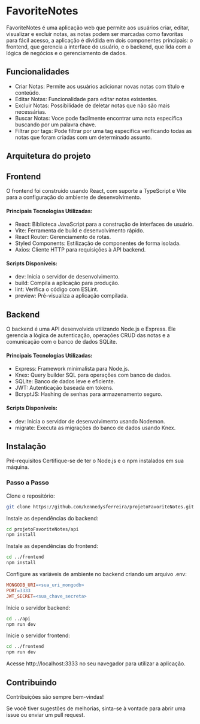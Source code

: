 
# FavoriteNotes

FavoriteNotes é uma aplicação web que permite aos usuários criar, editar, visualizar e excluir notas, 
as notas podem ser marcadas como favoritas para fácil acesso, a aplicação é dividida em dois componentes principais: 
o frontend, que gerencia a interface do usuário, e o backend, que lida com a lógica de negócios e o gerenciamento de dados.


## Funcionalidades

- Criar Notas: Permite aos usuários adicionar novas notas com título e conteúdo.
- Editar Notas: Funcionalidade para editar notas existentes.
- Excluir Notas: Possibilidade de deletar notas que não são mais necessárias.
- Buscar Notas: Voce pode facilmente encontrar uma nota especifica buscando por um palavra chave.
- Filtrar por tags: Pode filtrar por uma tag especifica verificando todas as notas que foram criadas com um determinado assunto.

## Arquitetura do projeto

## Frontend
O frontend foi construído usando React, com suporte a TypeScript e Vite para a configuração do ambiente de desenvolvimento.

#### Principais Tecnologias Utilizadas:
- React: Biblioteca JavaScript para a construção de interfaces de usuário.
- Vite: Ferramenta de build e desenvolvimento rápido.
- React Router: Gerenciamento de rotas.
- Styled Components: Estilização de componentes de forma isolada.
- Axios: Cliente HTTP para requisições à API backend.
#### Scripts Disponíveis:
- dev: Inicia o servidor de desenvolvimento.
- build: Compila a aplicação para produção.
- lint: Verifica o código com ESLint.
- preview: Pré-visualiza a aplicação compilada.
## Backend
O backend é uma API desenvolvida utilizando Node.js e Express. Ele gerencia a lógica de autenticação, operações CRUD das notas e a comunicação com o banco de dados SQLite.

#### Principais Tecnologias Utilizadas:
- Express: Framework minimalista para Node.js.
- Knex: Query builder SQL para operações com banco de dados.
- SQLite: Banco de dados leve e eficiente.
- JWT: Autenticação baseada em tokens.
- BcryptJS: Hashing de senhas para armazenamento seguro.
#### Scripts Disponíveis:
- dev: Inicia o servidor de desenvolvimento usando Nodemon.
- migrate: Executa as migrações do banco de dados usando Knex.
## Instalação

Pré-requisitos
Certifique-se de ter o Node.js e o npm instalados em sua máquina.

### Passo a Passo
Clone o repositório:

```bash
git clone https://github.com/kennedysferreira/projetoFavoriteNotes.git
```
Instale as dependências do backend:

```bash
cd projetoFavoriteNotes/api
npm install
```
Instale as dependências do frontend:

```bash
cd ../frontend
npm install
```
Configure as variáveis de ambiente no backend criando um arquivo .env:

``` makefile
MONGODB_URI=<sua_uri_mongodb>
PORT=3333
JWT_SECRET=<sua_chave_secreta>
```
Inicie o servidor backend:

```bash
cd ../api
npm run dev
```
Inicie o servidor frontend:

```bash
cd ../frontend
npm run dev
```
Acesse http://localhost:3333 no seu navegador para utilizar a aplicação.




## Contribuindo

Contribuições são sempre bem-vindas!

Se você tiver sugestões de melhorias, sinta-se à vontade para abrir uma issue ou enviar um pull request.

